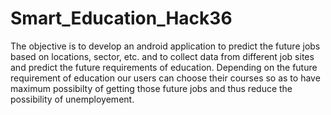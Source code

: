 # Smart_Education_Hack36
The objective is to develop an android application to predict the future jobs based on locations, sector, etc. and to collect data from different job sites and predict the future requirements of education. Depending on the future requirement of education our users can choose their courses so as to have maximum possibilty of getting those future jobs and thus reduce the possibility of unemployement.
